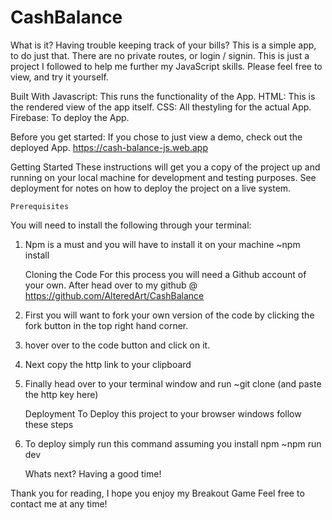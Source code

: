 # CashBalance
  What is it?
Having trouble keeping track of your bills? This is a simple app, to do just that. There are no private routes, or login / signin. This is just a project I followed to help me further my JavaScript skills. Please feel free to view, and try it yourself.

  Built With
Javascript: This runs the functionality of the App.
HTML: This is the rendered view of the app itself.
CSS: All thestyling for the actual App.
Firebase: To deploy the App.

  Before you get started:
If you chose to just view a demo, check out the deployed App.
  https://cash-balance-js.web.app


  Getting Started
These instructions will get you a copy of the project up and running on your local machine for development and testing purposes. See deployment for notes on how to deploy the project on a live system.

    Prerequisites
  You will need to install the following through your terminal:
1.  Npm is a must and you will have to install it on your machine
  ~npm install

    Cloning the Code
  For this process you will need a Github account of your own.
  After head over to my github @ https://github.com/AlteredArt/CashBalance
1. First you will want to fork your own version of the code by clicking the fork button in the top right hand corner.
2. hover over to the code button and click on it.
3. Next copy the http link to your clipboard
4. Finally head over to your terminal window and run
  ~git clone (and paste the http key here)

    Deployment
  To Deploy this project to your browser windows follow these steps
1. To deploy simply run this command assuming you install npm
  ~npm run dev


    Whats next?
Having a good time!

Thank you for reading, I hope you enjoy my Breakout Game
Feel free to contact me at any time!
